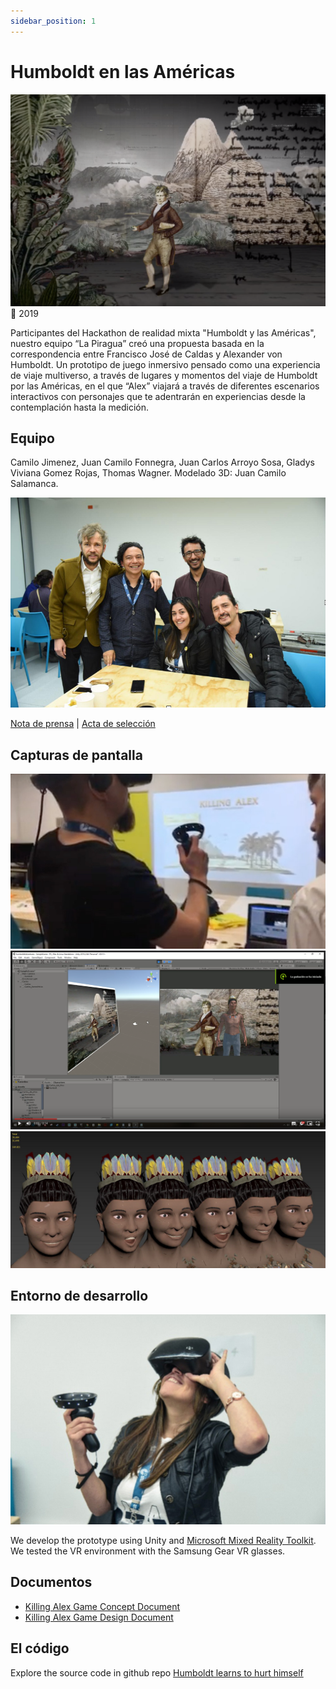 ```yaml
---
sidebar_position: 1
---
```


# Humboldt en las Américas

![Prototipo de juego inmersivo](../../../../../docs/mixed-reality/assets/9LcCw95utQF_720.png)
📆 2019

Participantes del Hackathon de realidad mixta "Humboldt y las Américas", nuestro equipo “La Piragua” creó una propuesta basada en la correspondencia entre Francisco José de Caldas y Alexander von Humboldt. Un prototipo de juego inmersivo pensado como una experiencia de viaje multiverso, a través de lugares y momentos del viaje de Humboldt por las Américas, en el que “Alex” viajará a través de diferentes escenarios interactivos con personajes que te adentrarán en experiencias desde la contemplación hasta la medición.

## Equipo

Camilo Jimenez, Juan Camilo Fonnegra, Juan Carlos Arroyo Sosa, Gladys Viviana Gomez Rojas, Thomas Wagner. Modelado 3D: Juan Camilo Salamanca.

![Team La Piragua Humboldt](../../../../../docs/mixed-reality/assets/team-killing-humboldt.jpg)

[Nota de prensa](https://www.goethe.de/prj/hya/es/inh/hackaton2.html "En Colombia, la Hackatón de realidad mixta “Humboldt y las Américas” ya tiene ganador") | [Acta de selección](https://www.goethe.de/prj/hya/es/inh/hacka.html "Estos son los seleccionados de México, Colombia y Perú para participar en la Hackatón de realidad mixta")

## Capturas de pantalla

![Gamelab Berlin](../../../../../docs/mixed-reality/assets/gamelab-berlin.jpg)
![Screenshot 1](../../../../../docs/mixed-reality/assets/screenshot_01.png)
![Screenshot 2](../../../../../docs/mixed-reality/assets/screenshot_02.jpg)

## Entorno de desarrollo

![Immersive game prototype](../../../../../docs/mixed-reality/assets/viviana.jpg)

We develop the prototype using Unity and [Microsoft Mixed Reality Toolkit](https://github.com/microsoft/MixedRealityToolkit-Unity). We tested the VR environment with the Samsung Gear VR glasses.

## Documentos

- [Killing Alex Game Concept Document](../../../../../docs/mixed-reality/assets/Killing%20Alex%20Game%20Concept%20Document.pdf)
- [Killing Alex Game Design Document](../../../../../docs/mixed-reality/assets/Killing%20Alex%20Game%20Design%20Document.pdf)

## El código

Explore the source code in github repo [Humboldt learns to hurt himself](https://github.com/jcarroyos/MPV_Humboldt-learns-to-hurt-himself)
